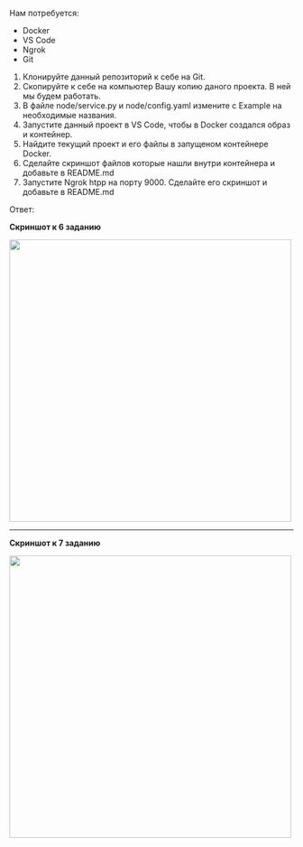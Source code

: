 Нам потребуется:
 - Docker
 - VS Code
 - Ngrok
 - Git

1. Клонируйте данный репозиторий к себе на Git.
2. Скопируйте к себе на компьютер Вашу копию даного проекта. В ней мы будем работать.
3. В файле node/service.py и node/config.yaml измените с Example на необходимые названия.
4. Запустите данный проект в VS Code, чтобы в Docker создался образ и контейнер.
5. Найдите текущий проект и его файлы в запущеном контейнере Docker.
6. Сделайте скриншот файлов которые нашли внутри контейнера и добавьте в README.md
7. Запустите Ngrok htpp на порту 9000. Сделайте его скриншот и добавьте в README.md

Ответ:

**Скриншот к 6 заданию**

<img src="https://github.com/Kanroshka/uc-flow-node/assets/72911805/e714d166-6222-4603-9aa2-4f93dc17f504" width="500">

---

**Скриншот к 7 заданию**

<img src="https://github.com/Kanroshka/uc-flow-node/assets/72911805/79b1e8bb-b3ce-4bc5-a22d-ded1a7b3efe3" width="500">
